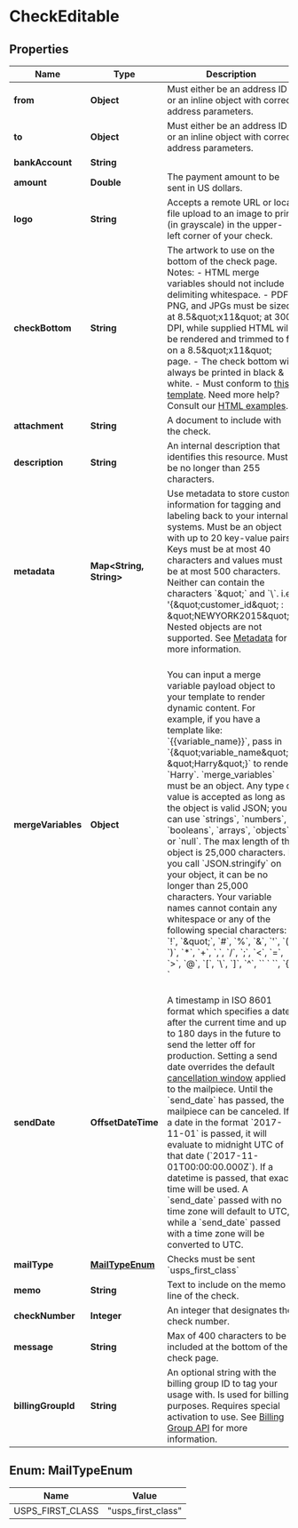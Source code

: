 

# CheckEditable


## Properties

Name | Type | Description | Notes
------------ | ------------- | ------------- | -------------
**from** | **Object** | Must either be an address ID or an inline object with correct address parameters. | 
**to** | **Object** | Must either be an address ID or an inline object with correct address parameters. | 
**bankAccount** | **String** |  | 
**amount** | **Double** | The payment amount to be sent in US dollars. | 
**logo** | **String** | Accepts a remote URL or local file upload to an image to print (in grayscale) in the upper-left corner of your check. |  [optional]
**checkBottom** | **String** | The artwork to use on the bottom of the check page.  Notes: - HTML merge variables should not include delimiting whitespace. - PDF, PNG, and JPGs must be sized at 8.5\&quot;x11\&quot; at 300 DPI, while supplied HTML will be rendered and trimmed to fit on a 8.5\&quot;x11\&quot; page. - The check bottom will always be printed in black &amp; white. - Must conform to [this template](https://s3-us-west-2.amazonaws.com/public.lob.com/assets/templates/check_bottom_template.pdf).  Need more help? Consult our [HTML examples](#section/HTML-Examples). |  [optional]
**attachment** | **String** | A document to include with the check. |  [optional]
**description** | **String** | An internal description that identifies this resource. Must be no longer than 255 characters.  |  [optional]
**metadata** | **Map&lt;String, String&gt;** | Use metadata to store custom information for tagging and labeling back to your internal systems. Must be an object with up to 20 key-value pairs. Keys must be at most 40 characters and values must be at most 500 characters. Neither can contain the characters &#x60;\&quot;&#x60; and &#x60;\\&#x60;. i.e. &#39;{\&quot;customer_id\&quot; : \&quot;NEWYORK2015\&quot;}&#39; Nested objects are not supported.  See [Metadata](#section/Metadata) for more information. |  [optional]
**mergeVariables** | **Object** | You can input a merge variable payload object to your template to render dynamic content. For example, if you have a template like: &#x60;{{variable_name}}&#x60;, pass in &#x60;{\&quot;variable_name\&quot;: \&quot;Harry\&quot;}&#x60; to render &#x60;Harry&#x60;. &#x60;merge_variables&#x60; must be an object. Any type of value is accepted as long as the object is valid JSON; you can use &#x60;strings&#x60;, &#x60;numbers&#x60;, &#x60;booleans&#x60;, &#x60;arrays&#x60;, &#x60;objects&#x60;, or &#x60;null&#x60;. The max length of the object is 25,000 characters. If you call &#x60;JSON.stringify&#x60; on your object, it can be no longer than 25,000 characters. Your variable names cannot contain any whitespace or any of the following special characters: &#x60;!&#x60;, &#x60;\&quot;&#x60;, &#x60;#&#x60;, &#x60;%&#x60;, &#x60;&amp;&#x60;, &#x60;&#39;&#x60;, &#x60;(&#x60;, &#x60;)&#x60;, &#x60;*&#x60;, &#x60;+&#x60;, &#x60;,&#x60;, &#x60;/&#x60;, &#x60;;&#x60;, &#x60;&lt;&#x60;, &#x60;&#x3D;&#x60;, &#x60;&gt;&#x60;, &#x60;@&#x60;, &#x60;[&#x60;, &#x60;\\&#x60;, &#x60;]&#x60;, &#x60;^&#x60;, &#x60;&#x60; &#x60; &#x60;&#x60;, &#x60;{&#x60;, &#x60;|&#x60;, &#x60;}&#x60;, &#x60;~&#x60;. More instructions can be found in [our guide to using html and merge variables](https://lob.com/resources/guides/general/using-html-and-merge-variables). Depending on your [Merge Variable strictness](https://dashboard.lob.com/#/settings/account) setting, if you define variables in your HTML but do not pass them here, you will either receive an error or the variable will render as an empty string. |  [optional]
**sendDate** | **OffsetDateTime** | A timestamp in ISO 8601 format which specifies a date after the current time and up to 180 days in the future to send the letter off for production. Setting a send date overrides the default [cancellation window](#section/Cancellation-Windows) applied to the mailpiece. Until the &#x60;send_date&#x60; has passed, the mailpiece can be canceled. If a date in the format &#x60;2017-11-01&#x60; is passed, it will evaluate to midnight UTC of that date (&#x60;2017-11-01T00:00:00.000Z&#x60;). If a datetime is passed, that exact time will be used. A &#x60;send_date&#x60; passed with no time zone will default to UTC, while a &#x60;send_date&#x60; passed with a time zone will be converted to UTC. |  [optional]
**mailType** | [**MailTypeEnum**](#MailTypeEnum) | Checks must be sent &#x60;usps_first_class&#x60; |  [optional]
**memo** | **String** | Text to include on the memo line of the check. |  [optional]
**checkNumber** | **Integer** | An integer that designates the check number. |  [optional]
**message** | **String** | Max of 400 characters to be included at the bottom of the check page. |  [optional]
**billingGroupId** | **String** | An optional string with the billing group ID to tag your usage with. Is used for billing purposes. Requires special activation to use. See [Billing Group API](https://lob.github.io/lob-openapi/#tag/Billing-Groups) for more information. |  [optional]



## Enum: MailTypeEnum

Name | Value
---- | -----
USPS_FIRST_CLASS | &quot;usps_first_class&quot;



